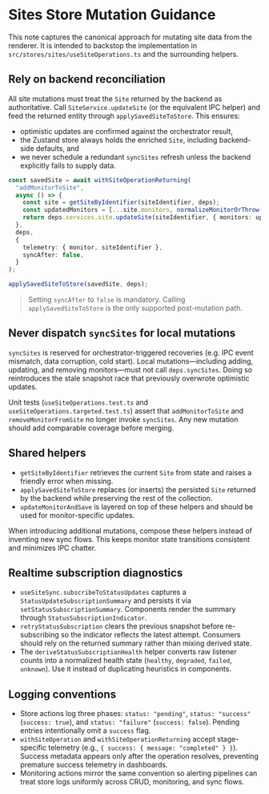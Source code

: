 # Sites Store Mutation Guidance

This note captures the canonical approach for mutating site data from the renderer. It is intended to backstop the implementation in `src/stores/sites/useSiteOperations.ts` and the surrounding helpers.

## Rely on backend reconciliation

All site mutations must treat the `Site` returned by the backend as authoritative. Call `SiteService.updateSite` (or the equivalent IPC helper) and feed the returned entity through `applySavedSiteToStore`. This ensures:

- optimistic updates are confirmed against the orchestrator result,
- the Zustand store always holds the enriched `Site`, including backend-side defaults, and
- we never schedule a redundant `syncSites` refresh unless the backend explicitly fails to supply data.

```ts
const savedSite = await withSiteOperationReturning(
  "addMonitorToSite",
  async () => {
    const site = getSiteByIdentifier(siteIdentifier, deps);
    const updatedMonitors = [...site.monitors, normalizeMonitorOrThrow(monitor)];
    return deps.services.site.updateSite(siteIdentifier, { monitors: updatedMonitors });
  },
  deps,
  {
    telemetry: { monitor, siteIdentifier },
    syncAfter: false,
  }
);

applySavedSiteToStore(savedSite, deps);
```

> Setting `syncAfter` to `false` is mandatory. Calling `applySavedSiteToStore` is the only supported post-mutation path.

## Never dispatch `syncSites` for local mutations

`syncSites` is reserved for orchestrator-triggered recoveries (e.g. IPC event mismatch, data corruption, cold start). Local mutations—including adding, updating, and removing monitors—must not call `deps.syncSites`. Doing so reintroduces the stale snapshot race that previously overwrote optimistic updates.

Unit tests (`useSiteOperations.test.ts` and `useSiteOperations.targeted.test.ts`) assert that `addMonitorToSite` and `removeMonitorFromSite` no longer invoke `syncSites`. Any new mutation should add comparable coverage before merging.

## Shared helpers

- `getSiteByIdentifier` retrieves the current `Site` from state and raises a friendly error when missing.
- `applySavedSiteToStore` replaces (or inserts) the persisted `Site` returned by the backend while preserving the rest of the collection.
- `updateMonitorAndSave` is layered on top of these helpers and should be used for monitor-specific updates.

When introducing additional mutations, compose these helpers instead of inventing new sync flows. This keeps monitor state transitions consistent and minimizes IPC chatter.

## Realtime subscription diagnostics

- `useSiteSync.subscribeToStatusUpdates` captures a `StatusUpdateSubscriptionSummary` and persists it via `setStatusSubscriptionSummary`. Components render the summary through `StatusSubscriptionIndicator`.
- `retryStatusSubscription` clears the previous snapshot before re-subscribing so the indicator reflects the latest attempt. Consumers should rely on the returned summary rather than mixing derived state.
- The `deriveStatusSubscriptionHealth` helper converts raw listener counts into a normalized health state (`healthy`, `degraded`, `failed`, `unknown`). Use it instead of duplicating heuristics in components.

## Logging conventions

- Store actions log three phases: `status: "pending"`, `status: "success"` (`success: true`), and `status: "failure"` (`success: false`). Pending entries intentionally omit a `success` flag.
- `withSiteOperation` and `withSiteOperationReturning` accept stage-specific telemetry (e.g., `{ success: { message: "completed" } }`). Success metadata appears only after the operation resolves, preventing premature success telemetry in dashboards.
- Monitoring actions mirror the same convention so alerting pipelines can treat store logs uniformly across CRUD, monitoring, and sync flows.
